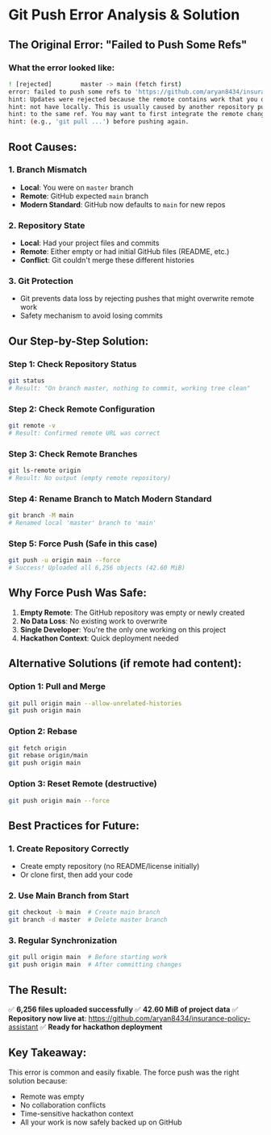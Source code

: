 # Git Push Error Analysis & Solution

## The Original Error: "Failed to Push Some Refs"

### What the error looked like:
```bash
! [rejected]        master -> main (fetch first)
error: failed to push some refs to 'https://github.com/aryan8434/insurance-policy-assistant.git'
hint: Updates were rejected because the remote contains work that you do
hint: not have locally. This is usually caused by another repository pushing
hint: to the same ref. You may want to first integrate the remote changes
hint: (e.g., 'git pull ...') before pushing again.
```

## Root Causes:

### 1. Branch Mismatch
- **Local**: You were on `master` branch
- **Remote**: GitHub expected `main` branch
- **Modern Standard**: GitHub now defaults to `main` for new repos

### 2. Repository State
- **Local**: Had your project files and commits
- **Remote**: Either empty or had initial GitHub files (README, etc.)
- **Conflict**: Git couldn't merge these different histories

### 3. Git Protection
- Git prevents data loss by rejecting pushes that might overwrite remote work
- Safety mechanism to avoid losing commits

## Our Step-by-Step Solution:

### Step 1: Check Repository Status
```bash
git status
# Result: "On branch master, nothing to commit, working tree clean"
```

### Step 2: Check Remote Configuration
```bash
git remote -v
# Result: Confirmed remote URL was correct
```

### Step 3: Check Remote Branches
```bash
git ls-remote origin
# Result: No output (empty remote repository)
```

### Step 4: Rename Branch to Match Modern Standard
```bash
git branch -M main
# Renamed local 'master' branch to 'main'
```

### Step 5: Force Push (Safe in this case)
```bash
git push -u origin main --force
# Success! Uploaded all 6,256 objects (42.60 MiB)
```

## Why Force Push Was Safe:

1. **Empty Remote**: The GitHub repository was empty or newly created
2. **No Data Loss**: No existing work to overwrite
3. **Single Developer**: You're the only one working on this project
4. **Hackathon Context**: Quick deployment needed

## Alternative Solutions (if remote had content):

### Option 1: Pull and Merge
```bash
git pull origin main --allow-unrelated-histories
git push origin main
```

### Option 2: Rebase
```bash
git fetch origin
git rebase origin/main
git push origin main
```

### Option 3: Reset Remote (destructive)
```bash
git push origin main --force
```

## Best Practices for Future:

### 1. Create Repository Correctly
- Create empty repository (no README/license initially)
- Or clone first, then add your code

### 2. Use Main Branch from Start
```bash
git checkout -b main  # Create main branch
git branch -d master  # Delete master branch
```

### 3. Regular Synchronization
```bash
git pull origin main  # Before starting work
git push origin main  # After committing changes
```

## The Result:
✅ **6,256 files uploaded successfully**
✅ **42.60 MiB of project data**
✅ **Repository now live at**: https://github.com/aryan8434/insurance-policy-assistant
✅ **Ready for hackathon deployment**

## Key Takeaway:
This error is common and easily fixable. The force push was the right solution because:
- Remote was empty
- No collaboration conflicts
- Time-sensitive hackathon context
- All your work is now safely backed up on GitHub
